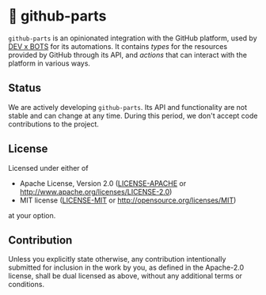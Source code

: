 # 🔩 github-parts

`github-parts` is an opinionated integration with the GitHub platform, used by
[DEV x BOTS] for its automations. It contains _types_ for the resources provided
by GitHub through its API, and _actions_ that can interact with the platform in
various ways.

## Status

We are actively developing `github-parts`. Its API and functionality are not
stable and can change at any time. During this period, we don't accept code
contributions to the project.

## License

Licensed under either of

- Apache License, Version 2.0 ([LICENSE-APACHE](LICENSE-APACHE) or <http://www.apache.org/licenses/LICENSE-2.0>)
- MIT license ([LICENSE-MIT](LICENSE-MIT) or <http://opensource.org/licenses/MIT>)

at your option.

## Contribution

Unless you explicitly state otherwise, any contribution intentionally submitted
for inclusion in the work by you, as defined in the Apache-2.0 license, shall be
dual licensed as above, without any additional terms or conditions.

[dev x bots]: https://github.com/devxbots
